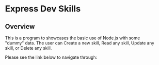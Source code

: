 # Express Dev Skills

## Overview
This is a program to showcases the basic use of Node.js with some "dummy" data. The user can Create a new skill, Read any skill, Update any skill, or Delete any skill.

Please see the link below to navigate through:


